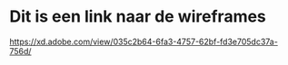 # Dit is een link naar de wireframes

https://xd.adobe.com/view/035c2b64-6fa3-4757-62bf-fd3e705dc37a-756d/
